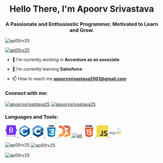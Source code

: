 <h1 align="center">Hello There, I'm Apoorv Srivastava</h1>
<h3 align="center">A Passionate and Enthusiastic Programmer, Motivated to Learn and Grow.</h3>

<p align="left"> <img src="https://komarev.com/ghpvc/?username=ap00rv25&label=Profile%20views&color=0e75b6&style=flat" alt="ap00rv25" /> </p>

<p align="left"> <a href="https://github.com/ryo-ma/github-profile-trophy"><img src="https://github-profile-trophy.vercel.app/?username=ap00rv25" alt="ap00rv25" /></a> </p>

- 🔭 I’m currently working in **Accenture as an associate**

- 🌱 I’m currently learning **Salesforce**

- 📫 How to reach me **apoorvsrivastava2001@gmail.com**

<h3 align="left">Connect with me:</h3>
<p align="left">
<a href="https://linkedin.com/in/apoorvsrivastava25" target="blank"><img align="center" src="https://raw.githubusercontent.com/rahuldkjain/github-profile-readme-generator/master/src/images/icons/Social/linked-in-alt.svg" alt="apoorvsrivastava25" height="30" width="40" /></a>
<a href="https://instagram.com/apoorvsrivastava25" target="blank"><img align="center" src="https://raw.githubusercontent.com/rahuldkjain/github-profile-readme-generator/master/src/images/icons/Social/instagram.svg" alt="apoorvsrivastava25" height="30" width="40" /></a>
</p>

<h3 align="left">Languages and Tools:</h3>
<p align="left"> <a href="https://getbootstrap.com" target="_blank" rel="noreferrer"> <img src="https://raw.githubusercontent.com/devicons/devicon/master/icons/bootstrap/bootstrap-plain-wordmark.svg" alt="bootstrap" width="40" height="40"/> </a> <a href="https://www.cprogramming.com/" target="_blank" rel="noreferrer"> <img src="https://raw.githubusercontent.com/devicons/devicon/master/icons/c/c-original.svg" alt="c" width="40" height="40"/> </a> <a href="https://www.w3schools.com/cpp/" target="_blank" rel="noreferrer"> <img src="https://raw.githubusercontent.com/devicons/devicon/master/icons/cplusplus/cplusplus-original.svg" alt="cplusplus" width="40" height="40"/> </a> <a href="https://www.w3schools.com/css/" target="_blank" rel="noreferrer"> <img src="https://raw.githubusercontent.com/devicons/devicon/master/icons/css3/css3-original-wordmark.svg" alt="css3" width="40" height="40"/> </a> <a href="https://d3js.org/" target="_blank" rel="noreferrer"> <img src="https://raw.githubusercontent.com/devicons/devicon/master/icons/d3js/d3js-original.svg" alt="d3js" width="40" height="40"/> </a> <a href="https://git-scm.com/" target="_blank" rel="noreferrer"> <img src="https://www.vectorlogo.zone/logos/git-scm/git-scm-icon.svg" alt="git" width="40" height="40"/> </a> <a href="https://www.w3.org/html/" target="_blank" rel="noreferrer"> <img src="https://raw.githubusercontent.com/devicons/devicon/master/icons/html5/html5-original-wordmark.svg" alt="html5" width="40" height="40"/> </a> <a href="https://developer.mozilla.org/en-US/docs/Web/JavaScript" target="_blank" rel="noreferrer"> <img src="https://raw.githubusercontent.com/devicons/devicon/master/icons/javascript/javascript-original.svg" alt="javascript" width="40" height="40"/> </a> <a href="https://www.mysql.com/" target="_blank" rel="noreferrer"> <img src="https://raw.githubusercontent.com/devicons/devicon/master/icons/mysql/mysql-original-wordmark.svg" alt="mysql" width="40" height="40"/> </a> </p>

<p><img align="left" src="https://github-readme-stats.vercel.app/api/top-langs?username=ap00rv25&show_icons=true&locale=en&layout=compact" alt="ap00rv25" /></p>

<p>&nbsp;<img align="center" src="https://github-readme-stats.vercel.app/api?username=ap00rv25&show_icons=true&locale=en" alt="ap00rv25" /></p>

<p><img align="center" src="https://github-readme-streak-stats.herokuapp.com/?user=ap00rv25&" alt="ap00rv25" /></p>
